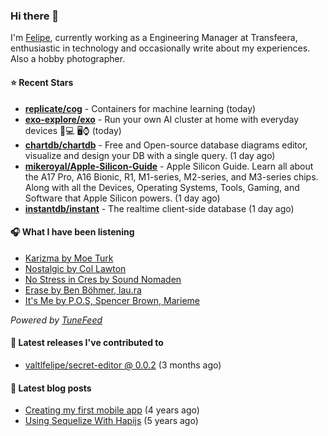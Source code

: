 ### Hi there 👋

I'm [Felipe](https://felipevm.com), currently working as a Engineering Manager at Transfeera, enthusiastic in technology and occasionally write about my experiences. Also a hobby photographer.

#### ⭐ Recent Stars
- **[replicate/cog](https://github.com/replicate/cog)** - Containers for machine learning (today)
- **[exo-explore/exo](https://github.com/exo-explore/exo)** - Run your own AI cluster at home with everyday devices 📱💻 🖥️⌚ (today)
- **[chartdb/chartdb](https://github.com/chartdb/chartdb)** - Free and Open-source database diagrams editor, visualize and design your DB with a single query. (1 day ago)
- **[mikeroyal/Apple-Silicon-Guide](https://github.com/mikeroyal/Apple-Silicon-Guide)** - Apple Silicon Guide. Learn all about the A17 Pro, A16 Bionic, R1, M1-series,  M2-series, and M3-series chips. Along with all the Devices, Operating Systems, Tools, Gaming, and Software that Apple Silicon powers. (1 day ago)
- **[instantdb/instant](https://github.com/instantdb/instant)** - The realtime client-side database (1 day ago)

#### 🎧 What I have been listening
- [Karizma by Moe Turk](https://open.spotify.com/track/6oTrSmQUsvndDDQSMjqcyM)
- [Nostalgic by Col Lawton](https://open.spotify.com/track/10LSigkAHxT3yBe1rQJpBv)
- [No Stress in Cres by Sound Nomaden](https://open.spotify.com/track/0gRVYjk3IFVQBUtfdoLc5W)
- [Erase by Ben Böhmer, lau.ra](https://open.spotify.com/track/1BbXlbs8pWeYI2yGpGhuzA)
- [It&#39;s Me by P.O.S, Spencer Brown, Marieme](https://open.spotify.com/track/7ruGyAPvRrNFqT2XroqzjP)

_Powered by [TuneFeed](https://tunefeed.app?ref=valtlfelipe-gh-profile)_ 

#### 🚀 Latest releases I've contributed to


- [valtlfelipe/secret-editor @ 0.0.2](https://github.com/valtlfelipe/secret-editor/releases/tag/0.0.2) (3 months ago)

#### 📄 Latest blog posts
- [Creating my first mobile app](https://felipevm.com/posts/creating-my-first-mobile-app/) (4 years ago)
- [Using Sequelize With Hapijs](https://felipevm.com/posts/using-sequelize-with-hapijs/) (5 years ago)
